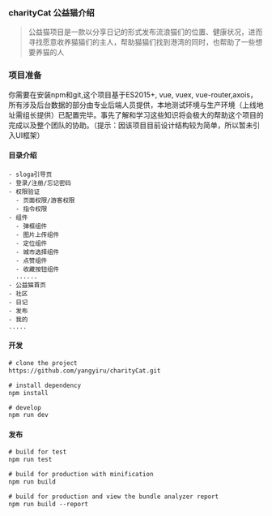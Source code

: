 ### charityCat  公益猫介绍

> 公益猫项目是一款以分享日记的形式发布流浪猫们的位置、健康状况，进而寻找愿意收养猫猫们的主人，帮助猫猫们找到港湾的同时，也帮助了一些想要养猫的人 

### 项目准备

你需要在安装npm和git,这个项目基于ES2015+, vue, vuex, vue-router,axois，所有涉及后台数据的部分由专业后端人员提供，本地测试环境与生产环境（上线地址需组长提供）已配置完毕。事先了解和学习这些知识将会极大的帮助这个项目的完成以及整个团队的协助。（提示：因该项目目前设计结构较为简单，所以暂未引入UI框架）

#### 目录介绍 

```
- sloga引导页
- 登录/注册/忘记密码  
- 权限验证
  - 页面权限/游客权限
  - 指令权限
- 组件
  - 弹框组件
  - 图片上传组件
  - 定位组件
  - 城市选择组件
  - 点赞组件
  - 收藏按钮组件
  ......
- 公益猫首页
- 社区         
- 日记         
- 发布
- 我的
.....

```

#### 开发

```html
# clone the project
https://github.com/yangyiru/charityCat.git

# install dependency
npm install

# develop
npm run dev
```

#### 发布

```html
# build for test
npm run test

# build for production with minification
npm run build

# build for production and view the bundle analyzer report
npm run build --report
```




